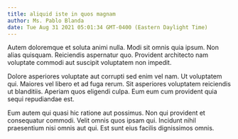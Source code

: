 ```yaml
---
title: aliquid iste in quos magnam
author: Ms. Pablo Blanda
date: Tue Aug 31 2021 05:01:34 GMT-0400 (Eastern Daylight Time)
---
```

Autem doloremque et soluta animi nulla. Modi sit omnis quia ipsum. Non alias quisquam. Reiciendis aspernatur quo. Provident architecto nam voluptate commodi aut suscipit voluptatem non impedit.

 Dolore asperiores voluptate aut corrupti sed enim vel nam. Ut voluptatem qui. Maiores vel libero et ad fuga rerum. Sit asperiores voluptatem reiciendis ut blanditiis. Aperiam quos eligendi culpa. Eum eum cum provident quia sequi repudiandae est.

 Eum autem qui quasi hic ratione aut possimus. Non qui provident et consequatur commodi. Velit omnis quos ipsam qui. Incidunt nihil praesentium nisi omnis aut qui. Est sunt eius facilis dignissimos omnis.